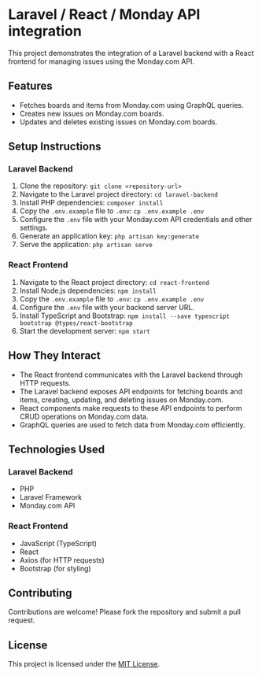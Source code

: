 # Laravel / React / Monday API integration

This project demonstrates the integration of a Laravel backend with a React frontend for managing issues using the Monday.com API.

## Features

- Fetches boards and items from Monday.com using GraphQL queries.
- Creates new issues on Monday.com boards.
- Updates and deletes existing issues on Monday.com boards.

## Setup Instructions

### Laravel Backend

1. Clone the repository: `git clone <repository-url>`
2. Navigate to the Laravel project directory: `cd laravel-backend`
3. Install PHP dependencies: `composer install`
4. Copy the `.env.example` file to `.env`: `cp .env.example .env`
5. Configure the `.env` file with your Monday.com API credentials and other settings.
6. Generate an application key: `php artisan key:generate`
7. Serve the application: `php artisan serve`

### React Frontend

1. Navigate to the React project directory: `cd react-frontend`
2. Install Node.js dependencies: `npm install`
3. Copy the `.env.example` file to `.env`: `cp .env.example .env`
4. Configure the `.env` file with your backend server URL.
5. Install TypeScript and Bootstrap: `npm install --save typescript bootstrap @types/react-bootstrap`
6. Start the development server: `npm start`

## How They Interact

- The React frontend communicates with the Laravel backend through HTTP requests.
- The Laravel backend exposes API endpoints for fetching boards and items, creating, updating, and deleting issues on Monday.com.
- React components make requests to these API endpoints to perform CRUD operations on Monday.com data.
- GraphQL queries are used to fetch data from Monday.com efficiently.

## Technologies Used

### Laravel Backend

- PHP
- Laravel Framework
- Monday.com API

### React Frontend

- JavaScript (TypeScript)
- React
- Axios (for HTTP requests)
- Bootstrap (for styling)

## Contributing

Contributions are welcome! Please fork the repository and submit a pull request.

## License

This project is licensed under the [MIT License](LICENSE).
